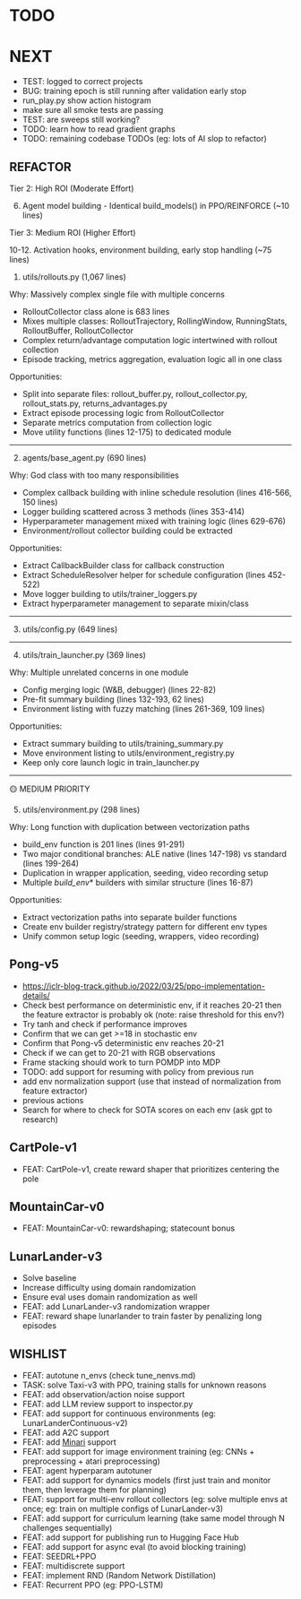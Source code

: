 # TODO

# NEXT

- TEST: logged to correct projects
- BUG: training epoch is still running after validation early stop
- run_play.py show action histogram
- make sure all smoke tests are passing
- TEST: are sweeps still working?
- TODO: learn how to read gradient graphs
- TODO: remaining codebase TODOs (eg: lots of AI slop to refactor)

## REFACTOR

Tier 2: High ROI (Moderate Effort)

6. Agent model building - Identical build_models() in PPO/REINFORCE (~10 lines)

Tier 3: Medium ROI (Higher Effort)

10-12. Activation hooks, environment building, early stop handling (~75 lines)

1. utils/rollouts.py (1,067 lines)

Why: Massively complex single file with multiple concerns
- RolloutCollector class alone is 683 lines
- Mixes multiple classes: RolloutTrajectory, RollingWindow, RunningStats, RolloutBuffer, RolloutCollector
- Complex return/advantage computation logic intertwined with rollout collection
- Episode tracking, metrics aggregation, evaluation logic all in one class

Opportunities:
- Split into separate files: rollout_buffer.py, rollout_collector.py, rollout_stats.py, returns_advantages.py
- Extract episode processing logic from RolloutCollector
- Separate metrics computation from collection logic
- Move utility functions (lines 12-175) to dedicated module

---
2. agents/base_agent.py (690 lines)

Why: God class with too many responsibilities
- Complex callback building with inline schedule resolution (lines 416-566, 150  lines)
- Logger building scattered across 3 methods (lines 353-414)
- Hyperparameter management mixed with training logic (lines 629-676)
- Environment/rollout collector building could be extracted

Opportunities:
- Extract CallbackBuilder class for callback construction
- Extract ScheduleResolver helper for schedule configuration (lines 452-522)
- Move logger building to utils/trainer_loggers.py
- Extract hyperparameter management to separate mixin/class

---
3. utils/config.py (649 lines)
---
4. utils/train_launcher.py (369 lines)

Why: Multiple unrelated concerns in one module
- Config merging logic (W&B, debugger) (lines 22-82)
- Pre-fit summary building (lines 132-193, 62 lines)
- Environment listing with fuzzy matching (lines 261-369, 109 lines)

Opportunities:
- Extract summary building to utils/training_summary.py
- Move environment listing to utils/environment_registry.py
- Keep only core launch logic in train_launcher.py

---
🟡 MEDIUM PRIORITY

5. utils/environment.py (298 lines)

Why: Long function with duplication between vectorization paths
- build_env function is 201 lines (lines 91-291)
- Two major conditional branches: ALE native (lines 147-198) vs standard (lines 199-264)
- Duplication in wrapper application, seeding, video recording setup
- Multiple _build_env_* builders with similar structure (lines 16-87)

Opportunities:
- Extract vectorization paths into separate builder functions
- Create env builder registry/strategy pattern for different env types
- Unify common setup logic (seeding, wrappers, video recording)

## Pong-v5

- https://iclr-blog-track.github.io/2022/03/25/ppo-implementation-details/
- Check best performance on deterministic env, if it reaches 20-21 then the feature extractor is probably ok (note: raise threshold for this env?)
- Try tanh and check if performance improves
- Confirm that we can get >=18 in stochastic env
- Confirm that Pong-v5 deterministic env reaches 20-21
- Check if we can get to 20-21 with RGB observations
- Frame stacking should work to turn POMDP into MDP
- TODO: add support for resuming with policy from previous run
- add env normalization support (use that instead of normalization from feature extractor)
- previous actions
- Search for where to check for SOTA scores on each env (ask gpt to research)

## CartPole-v1

- FEAT: CartPole-v1, create reward shaper that prioritizes centering the pole

## MountainCar-v0

- FEAT: MountainCar-v0: rewardshaping; statecount bonus

## LunarLander-v3

- Solve baseline
- Increase difficulty using domain randomization
- Ensure eval uses domain randomization as well
- FEAT: add LunarLander-v3 randomization wrapper
- FEAT: reward shape lunarlander to train faster by penalizing long episodes

## WISHLIST

- FEAT: autotune n_envs (check tune_nenvs.md)
- TASK: solve Taxi-v3 with PPO, training stalls for unknown reasons
- FEAT: add observation/action noise support
- FEAT: add LLM review support to inspector.py
- FEAT: add support for continuous environments (eg: LunarLanderContinuous-v2)
- FEAT: add A2C support
- FEAT: add [Minari](https://minari.farama.org/) support
- FEAT: add support for image environment training (eg: CNNs + preprocessing + atari preprocessing)
- FEAT: agent hyperparam autotuner
- FEAT: add support for dynamics models (first just train and monitor them, then leverage them for planning)
- FEAT: support for multi-env rollout collectors (eg: solve multiple envs at once; eg: train on multiple configs of LunarLander-v3)
- FEAT: add support for curriculum learning (take same model through N challenges sequentially)
- FEAT: add support for publishing run to Hugging Face Hub
- FEAT: add support for async eval (to avoid blocking training)
- FEAT: SEEDRL+PPO
- FEAT: multidiscrete support
- FEAT: implement RND (Random Network Distillation)
- FEAT: Recurrent PPO (eg: PPO-LSTM)